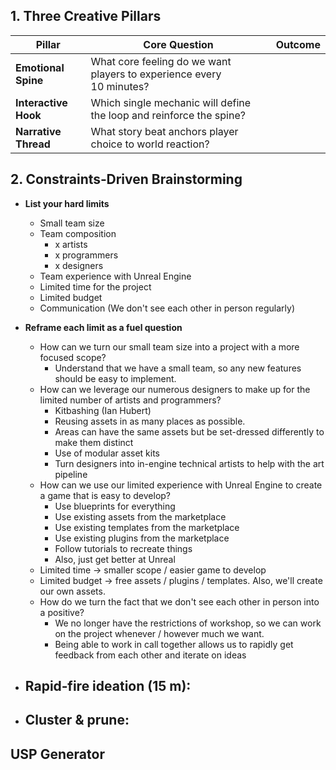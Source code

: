 
## 1. Three Creative Pillars

| Pillar               | Core Question                                                        | Outcome |
| -------------------- | -------------------------------------------------------------------- | ------- |
| **Emotional Spine**  | What core feeling do we want players to experience every 10 minutes? |         |
| **Interactive Hook** | Which single mechanic will define the loop and reinforce the spine?  |         |
| **Narrative Thread** | What story beat anchors player choice to world reaction?             |         |

## 2. Constraints‑Driven Brainstorming

- **List your hard limits**
	- Small team size
	- Team composition
		- x artists
		- x programmers
		- x designers
	- Team experience with Unreal Engine
	- Limited time for the project
	- Limited budget
	- Communication (We don't see each other in person regularly)
- **Reframe each limit as a fuel question**
	- How can we turn our small team size into a project with a more focused scope?
		- Understand that we have a small team, so any new features should be easy to implement.
	- How can we leverage our numerous designers to make up for the limited number of artists and programmers?
		- Kitbashing (Ian Hubert)
		- Reusing assets in as many places as possible.
		- Areas can have the same assets but be set-dressed differently to make them distinct
		- Use of modular asset kits
		- Turn designers into in-engine technical artists to help with the art pipeline
	- How can we use our limited experience with Unreal Engine to create a game that is easy to develop?
		- Use blueprints for everything
		- Use existing assets from the marketplace
		- Use existing templates from the marketplace
		- Use existing plugins from the marketplace
		- Follow tutorials to recreate things
		- Also, just get better at Unreal
	- Limited time -> smaller scope / easier game to develop
	- Limited budget -> free assets / plugins / templates. Also, we'll create our own assets.
	- How do we turn the fact that we don't see each other in person into a positive?
		- We no longer have the restrictions of workshop, so we can work on the project whenever / however much we want.
		- Being able to work in call together allows us to rapidly get feedback from each other and iterate on ideas

- **Rapid‑fire ideation (15 m)**:
	-
- **Cluster & prune**:
	-

## USP Generator
